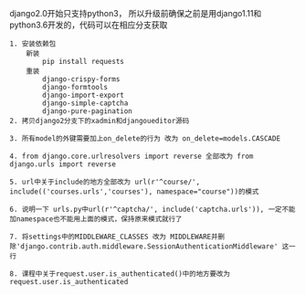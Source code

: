 django2.0开始只支持python3， 所以升级前确保之前是用django1.11和python3.6开发的，代码可以在相应分支获取
    
    1. 安装依赖包
        新装
            pip install requests
        重装
            django-crispy-forms
            django-formtools
            django-import-export
            django-simple-captcha
            django-pure-pagination
    2. 拷贝django2分支下的xadmin和djangoueditor源码
       
    3. 所有model的外键需要加上on_delete的行为 改为 on_delete=models.CASCADE

    4. from django.core.urlresolvers import reverse 全部改为 from django.urls import reverse
    
    5. url中关于include的地方全部改为 url(r'^course/', include(('courses.urls','courses'), namespace="course"))的模式
    
    6. 说明一下 urls.py中url(r'^captcha/', include('captcha.urls')), 一定不能加namespace也不能用上面的模式，保持原来模式就行了
    
    7. 将settings中的MIDDLEWARE_CLASSES 改为 MIDDLEWARE并删除'django.contrib.auth.middleware.SessionAuthenticationMiddleware' 这一行
   
    8. 课程中关于request.user.is_authenticated()中的地方要改为request.user.is_authenticated
    

